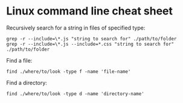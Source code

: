 # Linux command line cheat sheet

Recursively search for a string in files of specified type:

	grep -r --include=\*.js "string to search for" ./path/to/folder
	grep -r --include=\*.js --include=*.css "string to search for" ./path/to/folder

Find a file:

	find ./where/to/look -type f -name 'file-name'

Find a directory:

	find ./where/to/look -type d -name 'directory-name'
